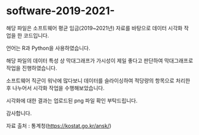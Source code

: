 # software-2019-2021-
해당 파일은 소프트웨어 평균 임금(2019~2021년) 자료를 바탕으로 데이터 시각화 작업을 한 코드입니다.

언어는 R과 Python을 사용하였습니다.

해당 파일의 데이터 특성 상 막대그래프가 가시성이 제일 좋다고 판단하여 막대그래프로 작업을 진행하였습니다.

소프트웨어 직군이 워낙에 많다보니 데이터를 슬라이싱하여 적당량의 항목으로 처리한 후 나누어서 시각화 작업을 수행해보았습니다.

시각화에 대한 결과는 업로드된 png 파일 확인 부탁드립니다.

감사합니다.

자료 출처 : 통계청(https://kostat.go.kr/ansk/)
